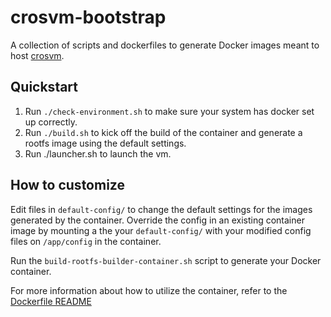 # crosvm-bootstrap

A collection of scripts and dockerfiles to generate Docker images meant to host
[crosvm](https://chromium.googlesource.com/chromiumos/platform/crosvm/).

## Quickstart
1. Run `./check-environment.sh` to make sure your system has docker set up
correctly.
2. Run `./build.sh` to kick off the build of the container and generate
a rootfs image using the default settings.
3. Run ./launcher.sh to launch the vm.

## How to customize
Edit files in `default-config/` to change the default settings for the images 
generated by the container. Override the config in an existing container image 
by mounting a the your `default-config/` with your modified config files on
`/app/config` in the container.

Run the `build-rootfs-builder-container.sh` script to generate your Docker
container.

For more information about how to utilize the container, refer to the
[Dockerfile README](dockerfiles/README.md)
